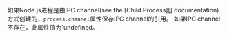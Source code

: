<!-- YAML
added: v7.1.0
-->

如果Node.js进程是由IPC channel(see the [Child Process][] documentation) 方式创建的，`process.channel`属性保存IPC channel的引用。
如果IPC channel不存在，此属性值为`undefined。
